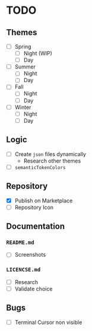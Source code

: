 # TODO

## Themes

- [ ] Spring
  - [ ] Night (WIP)
  - [ ] Day
- [ ] Summer
  - [ ] Night
  - [ ] Day
- [ ] Fall
  - [ ] Night
  - [ ] Day
- [ ] Winter
  - [ ] Night
  - [ ] Day

## Logic

- [ ] Create `json` files dynamically
  - Research other themes
- [ ] `semanticTokenColors`

## Repository

- [x] Publish on Marketplace
- [ ] Repository Icon

## Documentation

### `README.md`

- [ ] Screenshots

### `LICENCSE.md`

- [ ] Research
- [ ] Validate choice

## Bugs

- [ ] Terminal Cursor non visible
